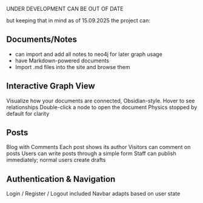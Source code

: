 UNDER DEVELOPMENT CAN BE OUT OF DATE

but keeping that in mind as of 15.09.2025 the project can:

## Documents/Notes
- can import and add all notes to neo4j for later graph usage
- have Markdown-powered documents
- Import .md files into the site and browse them 

## Interactive Graph View
Visualize how your documents are connected, Obsidian-style.
Hover to see relationships
Double-click a node to open the document
Physics stopped by default for clarity

## Posts
Blog with Comments
Each post shows its author
Visitors can comment on posts
Users can write posts through a simple form
Staff can publish immediately; normal users create drafts

## Authentication & Navigation
Login / Register / Logout included
Navbar adapts based on user state

